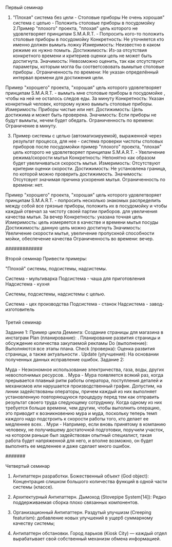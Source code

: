 Первый семинар

1. "Плохая" система без цели - Столовые приборы 
Не очень хорошая" система с целью -  Положить столовые приборы в посудомойку
2.Пример "плохого" проекта, "плохая" цель которого не удовлетворяет принципам S.M.A.R.T. - Попросить кого-то положить столовые приборы в посудомойку
Конкретность: Не уточняется кто именно должен вымыть ложку 
Измеримость: Неизвестно в каком режиме  их нужно помыть.
Достижимость: Из-за отсутствия конкретного времени и критериев оценки цель не может быть достигнута.
Значимость: Невозможно оценить, так как отсутствуют параметры, которым могла бы соответсововать вымытые столовые приборы .
Ограниченность по времени: Не указан определённый интервал времени для достижения цели.

Пример "хорошего" проекта, "хорошая" цель которого удовлетворяет принципам S.M.A.R.T. - вымыть мне столовые приборы в посудомойке , чтобы на ней не осталось следов еды. За минуту 
Конкретность: Указан конкретный человек, которому нужно вымыть столовые приборы.
Измеримость: Приборы чистые или нет.
Достижимость: Цель достижима и может быть проверена.
Значимость: Если приборы не будут вымыты, нечем будет обедать.
Ограниченность по времени: Ограничение в минуту.

3. Пример системы с целью (автоматизируемой), выраженной через результат процесса, для нее - система проверки чистоты столовых приборов после посудомойки 
пример "плохого" проекта, "плохая" цель которого не удовлетворяет принципам S.M.A.R.T. - Увеличение режима/скорости мытья 
Конкретность: Непонятно как образом будет увеличиваться скорость мытья.
Измеримость: Отсутствуют критерии оценки скорости.
Достижимость: Не установлена граница, по которой можно проверить достижимость.
Значимость: Отсутсвует значимая причина ускорения мытья.
Ограниченность по времени: нет.

Пример "хорошего" проекта, "хорошая" цель которого удовлетворяет принципам S.M.A.R.T. - попросить несколько знакомых распределить между собой все грязные приборы, положить их в посудомойку и чтобы каждый отвечал за чистоту своей партии приборов. для увеличения качества мытья. За вечер 
Конкретность: указана точная цель
Измеримость: цель измеряется в качестве и времени мытья посуды 
Достижимость: данную цель можно достигнуть
Значимость: Увеличение скорости мытья, увеличение пропускной способности мойки, обеспечение качества 
Ограниченность во времени: вечер.

#############

Второй семинар 
Привести примеры:


"Плохой" системы, подсистемы, надсистемы. 

Система - мультиварка
Подсистема - чаша для приготовления
Надсистема - кухня

Системы, подсистемы, надсистемы с целью.

Система - цех производства 
Подсистема - станок
Надсистема - завод-изготовитель 

#####

Третий семинар 

Задание 1: Пример цикла Деминга: Создание страницы для магазина в инстаграм 
Plan (планирование): . Планирование развития страницы и обсуждение количества закупаемой рекламы 
Do (выполнение): Выполняются все этапы плана.
Check (проверка): Оценка развития страницы, а также актуальности   .
Update (улучшения): На основании полученных данных исправление ошибок.
Задание 2:

Муда - Неэкономное использование электричества, газа, воды, других невосполнимых ресурсов.  .
Мура - Мура появляется всякий раз, когда прерывается плавный ритм работы оператора, поступления деталей и механизмов или нарушается производственный график. Допустим, на линии задействованы операторы, причем каждый из них выполняет установленную повторяющуюся процедуру перед тем как отправить результат своего труда следующему сотруднику. Когда одному из них требуется больше времени, чем другим, чтобы выполнить операцию, это приводит к возникновению мура и муда, поскольку теперь темп каждого надо подстроить к скорости работы того, кто делает ее медленнее всех. .
Мури - Например, если вновь принятому в компанию человеку, не получившему достаточной подготовки, поручили участок, на котором раньше был задействован опытный специалист, такая работа будет напряженной для него, и вполне возможно, он будет выполнять ее медленнее и даже сделает много ошибок.

####### 

Четвертый семинар

1. Антипаттерн разработки. Божественный объект (God object): Концентрация слишком большого количества функций в одной части системы (классе).

2. Архитектурный  Антипаттерн. Дымоход (Stovepipe System[14]): Редко поддерживаемая сборка плохо связанных компонентов.

3. Организационный Антипаттерн. Раздутый улучшизм (Creeping featurism): добавление новых улучшений в ущерб суммарному качеству системы;

4.  Антипаттерн обстановки. Город ларьков (Kiosk City) — каждый отдел вырабатывает свой собственный механизм обмена информацией.





